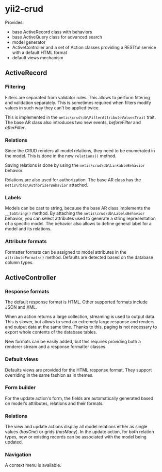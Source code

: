 yii2-crud
=========

Provides:

* base ActiveRecord class with behaviors
* base ActiveQuery class for advanced search
* model generator
* ActiveController and a set of Action classes providing a RESTful service with a default HTML format
* default views mechanism

## ActiveRecord

### Filtering

Filters are separated from validator rules. This allows to perform filtering and validation separately.
This is sometimes required when filters modify values in such way they can't be applied twice.

This is implemented in the `netis\crud\db\FilterAttributeValuesTrait` trait.
The base AR class also introduces two new events, _beforeFilter_ and _afterFilter_.

### Relations

Since the CRUD renders all model relations, they need to be enumerated in the model.
This is done in the new `relations()` method.

Saving relations is done by using the `netis\crud\db\LinkableBehavior` behavior.

Relations are also used for authorization. The base AR class has the `netis\rbac\AuthorizerBehavior` attached.

### Labels

Models can be cast to string, because the base AR class implements the `__toString()` method.
By attaching the `netis\crud\db\LabelsBehavior` behavior, you can select attributes used to generate
a string representation of a specific model.
The behavior also allows to define general label for a model and its relations.

### Attribute formats

Formatter formats can be assigned to model attributes in the `attributeFormats()` method.
Defaults are detected based on the database column types.

## ActiveController

### Response formats

The default response format is HTML. Other supported formats include JSON and XML.

When an action returns a large collection, streaming is used to output data.
This is slower, but allows to send an extremely large response and renders and output data at the same time.
Thanks to this, paging is not necessary to export whole contents of the database tables.

New formats can be easily added, but this requires providing both a renderer stream
and a response formatter classes.

### Default views

Defaults views are provided for the HTML response format. They support overriding in the same fashion
as in themes.

### Form builder

For the update action's form, the fields are automatically generated based on model's attributes, relations
and their formats.

### Relations

The view and update actions display all model relations either as single values (_hasOne_) or grids (_hasMany_).
In the update action, for both relation types, new or existing records can be associated
with the model being updated.

### Navigation

A context menu is available.

